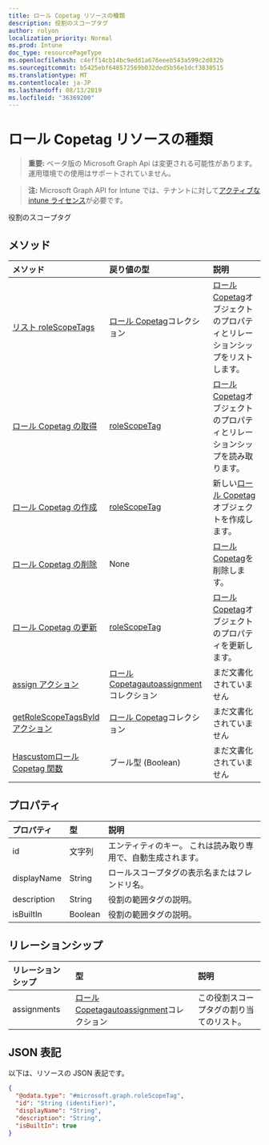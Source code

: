 ```yaml
---
title: ロール Copetag リソースの種類
description: 役割のスコープタグ
author: rolyon
localization_priority: Normal
ms.prod: Intune
doc_type: resourcePageType
ms.openlocfilehash: c4eff14cb14bc9edd1a676eeeb543a599c2d032b
ms.sourcegitcommit: b5425ebf648572569b032ded5b56e1dcf3830515
ms.translationtype: MT
ms.contentlocale: ja-JP
ms.lasthandoff: 08/13/2019
ms.locfileid: "36369200"
---
```

# <a name="rolescopetag-resource-type"></a>ロール Copetag リソースの種類

> **重要:** ベータ版の Microsoft Graph Api は変更される可能性があります。運用環境での使用はサポートされていません。

> **注:** Microsoft Graph API for Intune では、テナントに対して[アクティブな intune ライセンス](https://go.microsoft.com/fwlink/?linkid=839381)が必要です。

役割のスコープタグ

## <a name="methods"></a>メソッド
|メソッド|戻り値の型|説明|
|:---|:---|:---|
|[リスト roleScopeTags](../api/intune-rbac-rolescopetag-list.md)|[ロール Copetag](../resources/intune-rbac-rolescopetag.md)コレクション|[ロール Copetag](../resources/intune-rbac-rolescopetag.md)オブジェクトのプロパティとリレーションシップをリストします。|
|[ロール Copetag の取得](../api/intune-rbac-rolescopetag-get.md)|[roleScopeTag](../resources/intune-rbac-rolescopetag.md)|[ロール Copetag](../resources/intune-rbac-rolescopetag.md)オブジェクトのプロパティとリレーションシップを読み取ります。|
|[ロール Copetag の作成](../api/intune-rbac-rolescopetag-create.md)|[roleScopeTag](../resources/intune-rbac-rolescopetag.md)|新しい[ロール Copetag](../resources/intune-rbac-rolescopetag.md)オブジェクトを作成します。|
|[ロール Copetag の削除](../api/intune-rbac-rolescopetag-delete.md)|None|[ロール Copetag](../resources/intune-rbac-rolescopetag.md)を削除します。|
|[ロール Copetag の更新](../api/intune-rbac-rolescopetag-update.md)|[roleScopeTag](../resources/intune-rbac-rolescopetag.md)|[ロール Copetag](../resources/intune-rbac-rolescopetag.md)オブジェクトのプロパティを更新します。|
|[assign アクション](../api/intune-rbac-rolescopetag-assign.md)|[ロール Copetagautoassignment](../resources/intune-rbac-rolescopetagautoassignment.md)コレクション|まだ文書化されていません|
|[getRoleScopeTagsById アクション](../api/intune-rbac-rolescopetag-getrolescopetagsbyid.md)|[ロール Copetag](../resources/intune-rbac-rolescopetag.md)コレクション|まだ文書化されていません|
|[Hascustomロール Copetag 関数](../api/intune-rbac-rolescopetag-hascustomrolescopetag.md)|ブール型 (Boolean)|まだ文書化されていません|

## <a name="properties"></a>プロパティ
|プロパティ|型|説明|
|:---|:---|:---|
|id|文字列|エンティティのキー。 これは読み取り専用で、自動生成されます。|
|displayName|String|ロールスコープタグの表示名またはフレンドリ名。|
|description|String|役割の範囲タグの説明。|
|isBuiltIn|Boolean|役割の範囲タグの説明。|

## <a name="relationships"></a>リレーションシップ
|リレーションシップ|型|説明|
|:---|:---|:---|
|assignments|[ロール Copetagautoassignment](../resources/intune-rbac-rolescopetagautoassignment.md)コレクション|この役割スコープタグの割り当てのリスト。|

## <a name="json-representation"></a>JSON 表記
以下は、リソースの JSON 表記です。
<!-- {
  "blockType": "resource",
  "keyProperty": "id",
  "@odata.type": "microsoft.graph.roleScopeTag"
}
-->
``` json
{
  "@odata.type": "#microsoft.graph.roleScopeTag",
  "id": "String (identifier)",
  "displayName": "String",
  "description": "String",
  "isBuiltIn": true
}
```



